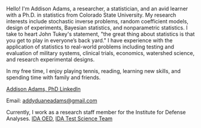 Hello! I'm Addison Adams, a researcher, a statistician, and an avid learner with a Ph.D. in statistics from Colorado State University. My research interests include stochastic inverse problems, random coefficient models, design of experiments, Bayesian statistics, and nonparametric statistics. I take to heart John Tukey's statement, "the great thing about statistics is that you get to play in everyone’s back yard." I have experience with the application of statistics to real-world problems including testing and evaluation of military systems, clinical trials, economics, watershed science, and research experimental designs.

In my free time, I enjoy playing tennis, reading, learning new skills, and spending time with family and friends.

[Addison Adams, PhD LinkedIn](https://www.linkedin.com/in/addison-adams-phd-6b9353115/)

Email: addyduaneadams@gmail.com

Currently, I work as a research staff member for the Institute for Defense Analyses. 
[IDA OED](https://www.ida.org/en/ida-ffrdcs/systems-and-analyses-center/oed), [IDA Test Science Team](https://testscience.org/meet-the-test-science-team/)
